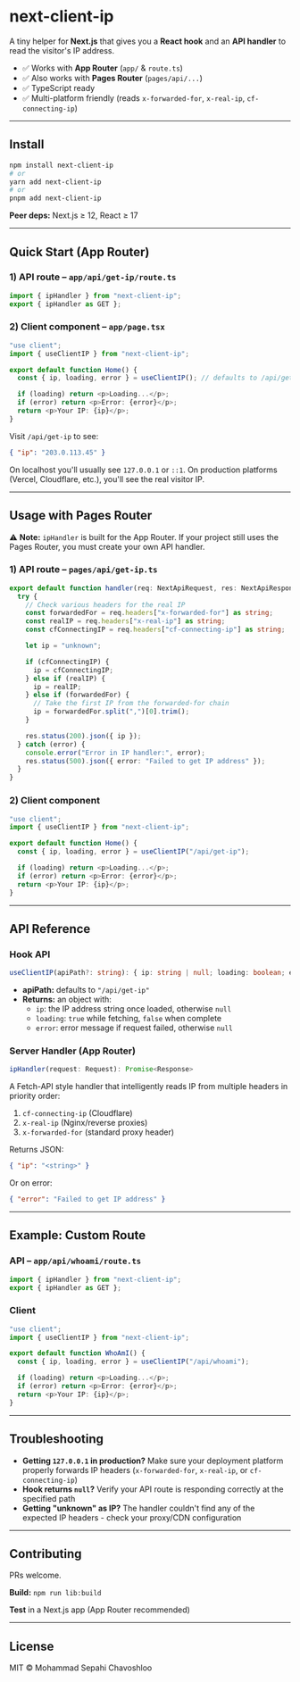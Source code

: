 # next-client-ip

A tiny helper for **Next.js** that gives you a **React hook** and an **API handler** to read the visitor's IP address.

- ✅ Works with **App Router** (`app/` & `route.ts`)
- ✅ Also works with **Pages Router** (`pages/api/...`)
- ✅ TypeScript ready
- ✅ Multi-platform friendly (reads `x-forwarded-for`, `x-real-ip`, `cf-connecting-ip`)

---

## Install

```bash
npm install next-client-ip
# or
yarn add next-client-ip
# or
pnpm add next-client-ip
```

**Peer deps:** Next.js ≥ 12, React ≥ 17

---

## Quick Start (App Router)

### 1) API route – `app/api/get-ip/route.ts`

```typescript
import { ipHandler } from "next-client-ip";
export { ipHandler as GET };
```

### 2) Client component – `app/page.tsx`

```typescript
"use client";
import { useClientIP } from "next-client-ip";

export default function Home() {
  const { ip, loading, error } = useClientIP(); // defaults to /api/get-ip

  if (loading) return <p>Loading...</p>;
  if (error) return <p>Error: {error}</p>;
  return <p>Your IP: {ip}</p>;
}
```

Visit `/api/get-ip` to see:

```json
{ "ip": "203.0.113.45" }
```

On localhost you'll usually see `127.0.0.1` or `::1`. On production platforms (Vercel, Cloudflare, etc.), you'll see the real visitor IP.

---

## Usage with Pages Router

⚠️ **Note:** `ipHandler` is built for the App Router.
If your project still uses the Pages Router, you must create your own API handler.

### 1) API route – `pages/api/get-ip.ts`

```typescript
export default function handler(req: NextApiRequest, res: NextApiResponse) {
  try {
    // Check various headers for the real IP
    const forwardedFor = req.headers["x-forwarded-for"] as string;
    const realIP = req.headers["x-real-ip"] as string;
    const cfConnectingIP = req.headers["cf-connecting-ip"] as string;

    let ip = "unknown";

    if (cfConnectingIP) {
      ip = cfConnectingIP;
    } else if (realIP) {
      ip = realIP;
    } else if (forwardedFor) {
      // Take the first IP from the forwarded-for chain
      ip = forwardedFor.split(",")[0].trim();
    }

    res.status(200).json({ ip });
  } catch (error) {
    console.error("Error in IP handler:", error);
    res.status(500).json({ error: "Failed to get IP address" });
  }
}
```

### 2) Client component

```typescript
"use client";
import { useClientIP } from "next-client-ip";

export default function Home() {
  const { ip, loading, error } = useClientIP("/api/get-ip");

  if (loading) return <p>Loading...</p>;
  if (error) return <p>Error: {error}</p>;
  return <p>Your IP: {ip}</p>;
}
```

---

## API Reference

### Hook API

```typescript
useClientIP(apiPath?: string): { ip: string | null; loading: boolean; error: string | null }
```

- **apiPath:** defaults to `"/api/get-ip"`
- **Returns:** an object with:
  - `ip`: the IP address string once loaded, otherwise `null`
  - `loading`: `true` while fetching, `false` when complete
  - `error`: error message if request failed, otherwise `null`

### Server Handler (App Router)

```typescript
ipHandler(request: Request): Promise<Response>
```

A Fetch-API style handler that intelligently reads IP from multiple headers in priority order:

1. `cf-connecting-ip` (Cloudflare)
2. `x-real-ip` (Nginx/reverse proxies)
3. `x-forwarded-for` (standard proxy header)

Returns JSON:

```json
{ "ip": "<string>" }
```

Or on error:

```json
{ "error": "Failed to get IP address" }
```

---

## Example: Custom Route

### API – `app/api/whoami/route.ts`

```typescript
import { ipHandler } from "next-client-ip";
export { ipHandler as GET };
```

### Client

```typescript
"use client";
import { useClientIP } from "next-client-ip";

export default function WhoAmI() {
  const { ip, loading, error } = useClientIP("/api/whoami");

  if (loading) return <p>Loading...</p>;
  if (error) return <p>Error: {error}</p>;
  return <p>Your IP: {ip}</p>;
}
```

---

## Troubleshooting

- **Getting `127.0.0.1` in production?** Make sure your deployment platform properly forwards IP headers (`x-forwarded-for`, `x-real-ip`, or `cf-connecting-ip`)
- **Hook returns `null`?** Verify your API route is responding correctly at the specified path
- **Getting "unknown" as IP?** The handler couldn't find any of the expected IP headers - check your proxy/CDN configuration

---

## Contributing

PRs welcome.

**Build:** `npm run lib:build`

**Test** in a Next.js app (App Router recommended)

---

## License

MIT © Mohammad Sepahi Chavoshloo
